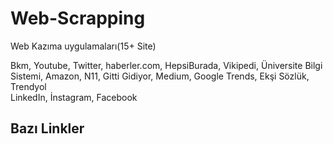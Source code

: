 # Web-Scrapping
 Web Kazıma uygulamaları(15+ Site)<br>

Bkm, Youtube, Twitter, haberler.com,  HepsiBurada, Vikipedi, Üniversite Bilgi Sistemi, Amazon, N11, Gitti Gidiyor, Medium, Google Trends, Ekşi Sözlük, Trendyol <br>
LinkedIn, İnstagram, Facebook

## Bazı Linkler 
